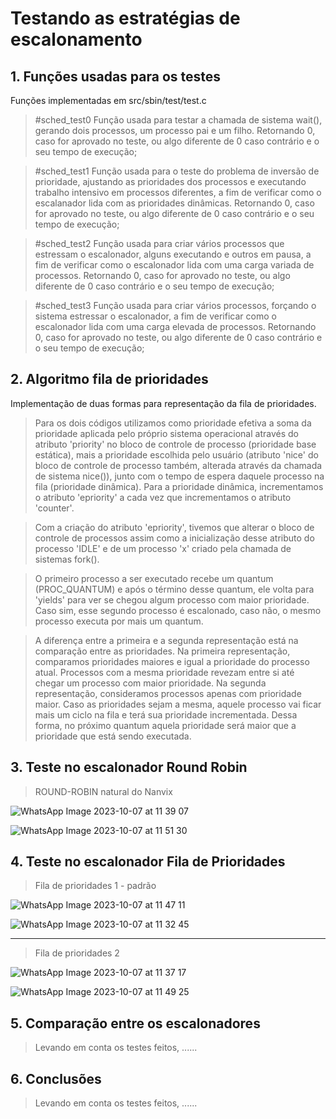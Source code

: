 # Testando as estratégias de escalonamento


## 1. Funções usadas para os testes

Funções implementadas em src/sbin/test/test.c

> #sched_test0
Função usada para testar a chamada de sistema wait(), gerando dois processos,
um processo pai e um filho. Retornando 0, caso for aprovado no teste,
ou algo diferente de 0 caso contrário e o seu tempo de execução;

> #sched_test1
Função usada para o teste do problema de inversão de prioridade,
ajustando as prioridades dos processos e executando trabalho intensivo em processos
diferentes, a fim de verificar como o escalanador lida com as prioridades dinâmicas.
Retornando 0, caso for aprovado no teste, ou algo diferente de 0
caso contrário e o seu tempo de execução;

> #sched_test2
Função usada para criar vários processos que estressam o escalonador,
alguns executando e outros em pausa, a fim de verificar como o escalonador lida
com uma carga variada de processos. Retornando 0, caso for aprovado no teste,
ou algo diferente de 0 caso contrário e o seu tempo de execução;

> #sched_test3
Função usada para criar vários processos, forçando o sistema estressar o escalonador,
a fim de verificar como o escalonador lida com uma carga elevada de processos.
Retornando 0, caso for aprovado no teste, ou algo diferente de 0
caso contrário e o seu tempo de execução;

## 2. Algoritmo fila de prioridades

Implementação de duas formas para representação da fila de prioridades.

>Para os dois códigos utilizamos como prioridade efetiva a soma da prioridade aplicada pelo próprio sistema operacional através
do atributo 'priority' no bloco de controle de processo (prioridade base estática), mais a prioridade escolhida pelo usuário
(atributo 'nice' do bloco de controle de processo também, alterada através da chamada de sistema nice()), junto com o
tempo de espera daquele processo na fila (prioridade dinâmica). Para a prioridade dinâmica, incrementamos o atributo
'epriority' a cada vez que incrementamos o atributo 'counter'.

>Com a criação do atributo 'epriority', tivemos que alterar o bloco de controle de processos assim como a inicialização desse
atributo do processo 'IDLE' e de um processo 'x' criado pela chamada de sistemas fork().

>O primeiro processo a ser executado recebe um quantum (PROC_QUANTUM) e após o término desse quantum, ele volta para
'yields' para ver se chegou algum processo com maior prioridade. Caso sim, esse segundo processo é escalonado, caso não,
o mesmo processo executa por mais um quantum.

>A diferença entre a primeira e a segunda representação está na comparação entre as prioridades. Na primeira representação,
comparamos prioridades maiores e igual a prioridade do processo atual. Processos com a mesma prioridade revezam entre si
até chegar um processo com maior prioridade. Na segunda representação, consideramos processos apenas com prioridade maior.
Caso as prioridades sejam a mesma, aquele processo vai ficar mais um ciclo na fila e terá sua prioridade incrementada.
Dessa forma, no próximo quantum aquela prioridade será maior que a prioridade que está sendo executada.

## 3. Teste no escalonador Round Robin

>ROUND-ROBIN natural do Nanvix

![WhatsApp Image 2023-10-07 at 11 39 07](https://github.com/isascarabelli/Nanvix/assets/73960096/6869f8fb-7058-4118-be27-5d5ab5c3e1b1)

![WhatsApp Image 2023-10-07 at 11 51 30](https://github.com/isascarabelli/Nanvix/assets/73960096/5ccc87a0-d86b-460b-bac9-7efc56b420c3)

## 4. Teste no escalonador Fila de Prioridades

>Fila de prioridades 1 - padrão

![WhatsApp Image 2023-10-07 at 11 47 11](https://github.com/isascarabelli/Nanvix/assets/73960096/6702e378-7f74-4430-852b-96f0d515095f)

![WhatsApp Image 2023-10-07 at 11 32 45](https://github.com/isascarabelli/Nanvix/assets/73960096/635f0220-91b0-4a7c-af4f-2612bbcdb07f)

- - - - - - - - - - - - - - - - - - - - - - - - - - - - - - - - - - - - - - - - - - - - - - - - - - - - - - - - - - - - - - 

>Fila de prioridades 2

![WhatsApp Image 2023-10-07 at 11 37 17](https://github.com/isascarabelli/Nanvix/assets/73960096/502336bd-7d56-4ea0-89f2-7b0ba8ab82eb)


![WhatsApp Image 2023-10-07 at 11 49 25](https://github.com/isascarabelli/Nanvix/assets/73960096/bea6c1dc-daf7-4378-aa5a-cb592b75b2a7)


## 5. Comparação entre os escalonadores

> Levando em conta os testes feitos, ......

## 6. Conclusões 

> Levando em conta os testes feitos, ......


